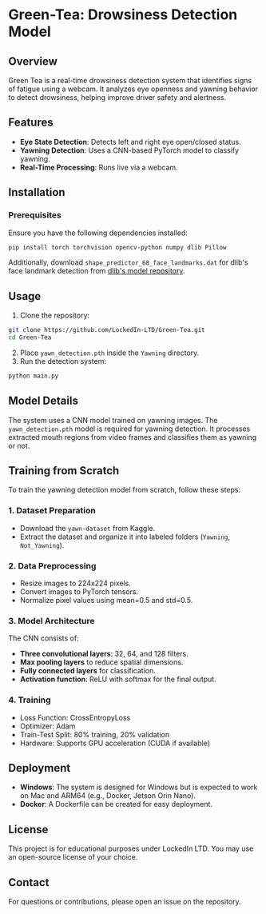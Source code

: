 # Green-Tea: Drowsiness Detection Model

## Overview
Green Tea is a real-time drowsiness detection system that identifies signs of fatigue using a webcam. It analyzes eye openness and yawning behavior to detect drowsiness, helping improve driver safety and alertness.

## Features
- **Eye State Detection**: Detects left and right eye open/closed status.
- **Yawning Detection**: Uses a CNN-based PyTorch model to classify yawning.
- **Real-Time Processing**: Runs live via a webcam.

## Installation
### Prerequisites
Ensure you have the following dependencies installed:
```bash
pip install torch torchvision opencv-python numpy dlib Pillow
```
Additionally, download `shape_predictor_68_face_landmarks.dat` for dlib's face landmark detection from [dlib's model repository](http://dlib.net/files/shape_predictor_68_face_landmarks.dat.bz2).

## Usage
1. Clone the repository:
```bash
git clone https://github.com/LockedIn-LTD/Green-Tea.git
cd Green-Tea
```
2. Place `yawn_detection.pth` inside the `Yawning` directory.
3. Run the detection system:
```bash
python main.py
```

## Model Details
The system uses a CNN model trained on yawning images. The `yawn_detection.pth` model is required for yawning detection. It processes extracted mouth regions from video frames and classifies them as yawning or not.

## Training from Scratch
To train the yawning detection model from scratch, follow these steps:

### 1. Dataset Preparation
- Download the `yawn-dataset` from Kaggle.
- Extract the dataset and organize it into labeled folders (`Yawning`, `Not_Yawning`).

### 2. Data Preprocessing
- Resize images to 224x224 pixels.
- Convert images to PyTorch tensors.
- Normalize pixel values using mean=0.5 and std=0.5.

### 3. Model Architecture
The CNN consists of:
- **Three convolutional layers**: 32, 64, and 128 filters.
- **Max pooling layers** to reduce spatial dimensions.
- **Fully connected layers** for classification.
- **Activation function**: ReLU with softmax for the final output.

### 4. Training
- Loss Function: CrossEntropyLoss
- Optimizer: Adam
- Train-Test Split: 80% training, 20% validation
- Hardware: Supports GPU acceleration (CUDA if available)

## Deployment
- **Windows**: The system is designed for Windows but is expected to work on Mac and ARM64 (e.g., Docker, Jetson Orin Nano).
- **Docker**: A Dockerfile can be created for easy deployment.

## License
This project is for educational purposes under LockedIn LTD. You may use an open-source license of your choice.

## Contact
For questions or contributions, please open an issue on the repository.

